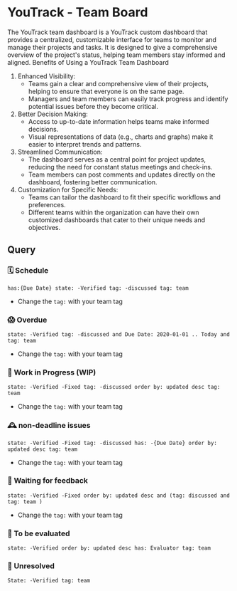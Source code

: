 # YouTrack - Team Board

The YouTrack team dashboard is a YouTrack custom dashboard that provides a centralized, customizable interface for teams to monitor and manage their projects and tasks. It is designed to give a comprehensive overview of the project's status, helping team members stay informed and aligned.
Benefits of Using a YouTrack Team Dashboard
1. Enhanced Visibility:
   - Teams gain a clear and comprehensive view of their projects, helping to ensure that everyone is on the same page.
   - Managers and team members can easily track progress and identify potential issues before they become critical. 
2. Better Decision Making:
   - Access to up-to-date information helps teams make informed decisions.
   - Visual representations of data (e.g., charts and graphs) make it easier to interpret trends and patterns.
3. Streamlined Communication:
   - The dashboard serves as a central point for project updates, reducing the need for constant status meetings and check-ins.
   - Team members can post comments and updates directly on the dashboard, fostering better communication.
4. Customization for Specific Needs:
   - Teams can tailor the dashboard to fit their specific workflows and preferences.
   - Different teams within the organization can have their own customized dashboards that cater to their unique needs and objectives.

## Query

### 🗓️ Schedule
```text
has:{Due Date} state: -Verified tag: -discussed tag: team
```
- Change the `tag:` with your team tag

### 😱 Overdue
```text
state: -Verified tag: -discussed and Due Date: 2020-01-01 .. Today and tag: team 
```
- Change the `tag:` with your team tag

### 🚀 Work in Progress (WIP)
```text
state: -Verified -Fixed tag: -discussed order by: updated desc tag: team
```
- Change the `tag:` with your team tag

### 🕰️ non-deadline issues
```text
state: -Verified -Fixed tag: -discussed has: -{Due Date} order by: updated desc tag: team 
```
- Change the `tag:` with your team tag

### 🤷‍️ Waiting for feedback
```text
state: -Verified -Fixed order by: updated desc and (tag: discussed and tag: team ) 
```
- Change the `tag:` with your team tag

### 👀 To be evaluated
```text
state: -Verified order by: updated desc has: Evaluator tag: team 
```

### 🫣 Unresolved
```text
State: -Verified tag: team 
```
